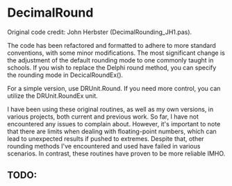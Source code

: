 # DecimalRound

Original code credit: John Herbster (DecimalRounding_JH1.pas).

The code has been refactored and formatted to adhere to more standard conventions, with some minor modifications. The most significant change is the adjustment of the default rounding mode to one commonly taught in schools. If you wish to replace the Delphi round method, you can specify the rounding mode in DecicalRoundEx().

For a simple version, use DRUnit.Round. If you need more control, you can utilize the DRUnit.RoundEx unit.

I have been using these original routines, as well as my own versions, in various projects, both current and previous work. So far, I have not encountered any issues to complain about. However, it's important to note that there are limits when dealing with floating-point numbers, which can lead to unexpected results if pushed to extremes. Despite that, other rounding methods I've encountered and used have failed in various scenarios. In contrast, these routines have proven to be more reliable IMHO.

## TODO:

 
